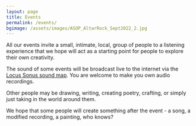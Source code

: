 ```yaml
---
layout: page
title: Events
permalink: /events/
bgimage: /assets/images/ASOP_AltarRock_Sept2022_2.jpg
---
```


All our events invite a small, intimate, local, group of people to a listening experience that we hope will act as a starting point for people to explore their own creativity.

The sound of some events will be broadcast live to the internet via the [Locus Sonus sound map](http://locusonus.org/soundmap/051/). You are welcome to make you own audio recordings.

Other people may be drawing, writing, creating poetry, crafting, or simply just taking in the world around them.

We hope that some people will create something after the event - a song, a modified recording, a painting, who knows?
